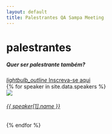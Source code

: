 ```yaml
---
layout: default
title: Palestrantes QA Sampa Meeting
---
```


<div class="row"><div class="col s12"><h1 class="qasp-title">palestrantes</h1></div></div>
<div class="divider"></div>
<div class="row">
  <div class="col s12 center">
    <h5>Quer ser palestrante também?</h5>
    <a href="https://docs.google.com/forms/d/e/1FAIpQLSfEjY2cHsVzCYVOzAxFKceIFnAYYoqwCSH-SHPCiKmQ1tcbMQ/viewform" target="_blank" class="waves-effect waves-light btn">
      <i class="material-icons right">lightbulb_outline</i>
      Inscreva-se aqui
    </a>
  </div>
</div>
<div class="row">
{% for speaker in site.data.speakers %}
  <div class="col xl3 l4 s12 qasp-speaker-card">
    <div class="card white grey-text text-darken-4">
      <div class="card-image">
        <a href="{{ speaker[1].link }}" target="_blank">
          <img src="/assets/img/speakers/{{ speaker[1].image }}">
        </a>
      </div>
      <div class="card-content valign-wrapper center-align">
        <span class="card-title center"><a class="teal-text" href="{{ speaker[1].link }}" target="_blank"><h6>{{ speaker[1].name }}</h6></a></span>
      </div>
    </div>
  </div>
{% endfor %}
</div>
